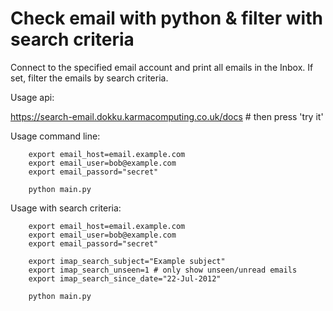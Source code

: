 # Check email with python & filter with search criteria


Connect to the specified email account and
print all emails in the Inbox. If set, filter the
emails by search criteria.

Usage api:

https://search-email.dokku.karmacomputing.co.uk/docs # then press 'try it'

Usage command line:
```
    export email_host=email.example.com
    export email_user=bob@example.com
    export email_passord="secret"

    python main.py
```

Usage with search criteria:
```
    export email_host=email.example.com
    export email_user=bob@example.com
    export email_passord="secret"

    export imap_search_subject="Example subject"
    export imap_search_unseen=1 # only show unseen/unread emails
    export imap_search_since_date="22-Jul-2012"

    python main.py
```
